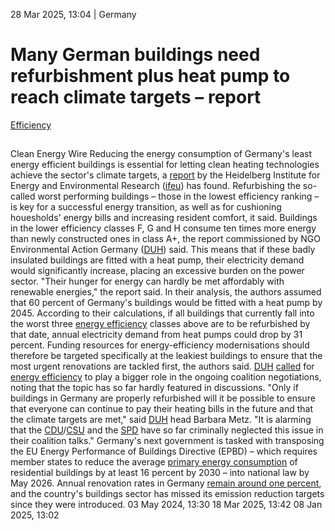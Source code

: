 28 Mar 2025, 13:04
| 
Germany
# Many German buildings need refurbishment plus heat pump to reach climate targets – report
[Efficiency](https://www.cleanenergywire.org/topics/Efficiency)
## 
Clean Energy Wire
Reducing the energy consumption of Germany's least energy efficient buildings is essential for letting clean heating technologies achieve the sector's climate targets, a [report](https://www.duh.de/fileadmin/user_upload/download/Projektinformation/Energieeffizienz/Gebaeude/20250327_Kurzstudie_Mit_guten_Geb%C3%A4uden_zum_Ziel.pdf) by the Heidelberg Institute for Energy and Environmental Research ([ifeu](https://www.cleanenergywire.org/experts/ifeu-institute-energy-and-environmental-research)) has found. Refurbishing the so-called worst performing buildings – those in the lowest efficiency ranking – is key for a successful energy transition, as well as for cushioning houesholds' energy bills and increasing resident comfort, it said.
Buildings in the lower efficiency classes F, G and H consume ten times more energy than newly constructed ones in class A+, the report commissioned by NGO Environmental Action Germany ([DUH](https://www.cleanenergywire.org/experts/duh-environmental-action-germany)) said. This means that if these badly insulated buildings are fitted with a heat pump, their electricity demand would significantly increase, placing an excessive burden on the power sector. "Their hunger for energy can hardly be met affordably with renewable energies," the report said.
In their analysis, the authors assumed that 60 percent of Germany's buildings would be fitted with a heat pump by 2045. According to their calculations, if all buildings that currently fall into the worst three [energy efficiency](https://www.cleanenergywire.org/glossary/letter_e#energy_efficiency) classes above are to be refurbished by that date, annual electricity demand from heat pumps could drop by 31 percent. Funding resources for energy-efficiency modernisations should therefore be targeted specifically at the leakiest buildings to ensure that the most urgent renovations are tackled first, the authors said.
[DUH](https://www.cleanenergywire.org/experts/duh-environmental-action-germany) [called](https://www.duh.de/presse/pressemitteilungen/pressemitteilung/deutsche-umwelthilfe-fordert-klares-bekenntnis-zur-energieeffizienz-neues-gutachten-liefert-massnahm/) for [energy efficiency](https://www.cleanenergywire.org/glossary/letter_e#energy_efficiency) to play a bigger role in the ongoing coalition negotiations, noting that the topic has so far hardly featured in discussions. "Only if buildings in Germany are properly refurbished will it be possible to ensure that everyone can continue to pay their heating bills in the future and that the climate targets are met," said [DUH](https://www.cleanenergywire.org/experts/duh-environmental-action-germany) head Barbara Metz. "It is alarming that the [CDU](https://www.cleanenergywire.org/experts/cdu-christian-democratic-union)/[CSU](https://www.cleanenergywire.org/experts/csu-christian-social-union) and the [SPD](https://www.cleanenergywire.org/experts/spd-social-democratic-party) have so far criminally neglected this issue in their coalition talks."
Germany's next government is tasked with transposing the EU Energy Performance of Buildings Directive (EPBD) – which requires member states to reduce the average [primary energy consumption](https://www.cleanenergywire.org/glossary/letter_p#primary_energy_consumption) of residential buildings by at least 16 percent by 2030 – into national law by May 2026. Annual renovation rates in Germany [remain around one percent](https://www.cleanenergywire.org/news/germanys-housing-renovations-pick-remain-far-target), and the country's buildings sector has missed its emission reduction targets since they were introduced.
03 May 2024, 13:30
18 Mar 2025, 13:42
08 Jan 2025, 13:02